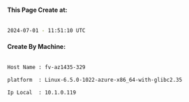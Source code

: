 
   
#### This Page Create at:

```bash

2024-07-01 - 11:51:10 UTC

```

#### Create By Machine:

```bash

Host Name : fv-az1435-329

platform  : Linux-6.5.0-1022-azure-x86_64-with-glibc2.35

Ip Local  : 10.1.0.119

```

